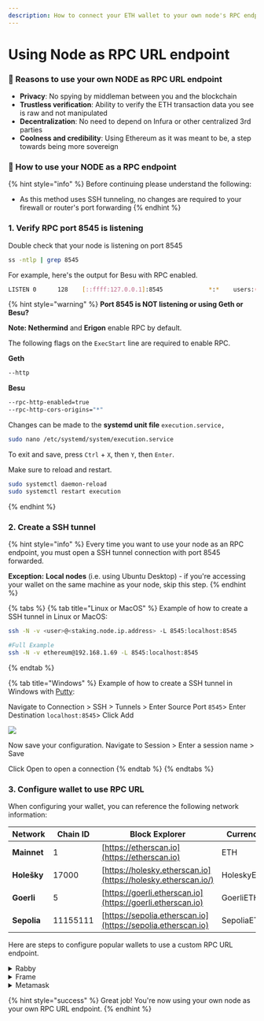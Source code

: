 ```yaml
---
description: How to connect your ETH wallet to your own node's RPC endpoint
---
```


# Using Node as RPC URL endpoint

### :tada: Reasons to use your own NODE as RPC URL endpoint

* **Privacy**: No spying by middleman between you and the blockchain
* **Trustless verification**: Ability to verify the ETH transaction data you see is raw and not manipulated
* **Decentralization**: No need to depend on Infura or other centralized 3rd parties
* **Coolness and credibility**: Using Ethereum as it was meant to be, a step towards being more sovereign

### :robot: How to use your NODE as a RPC endpoint

{% hint style="info" %}
Before continuing please understand the following:

* As this method uses SSH tunneling, no changes are required to your firewall or router's port forwarding
{% endhint %}

### 1. Verify RPC port 8545 is listening

Double check that your node is listening on port 8545

```bash
ss -ntlp | grep 8545
```

For example, here's the output for Besu with RPC enabled.

```bash
LISTEN 0      128    [::ffff:127.0.0.1]:8545             *:*    users:(("java",pid=26453,fd=433))
```

{% hint style="warning" %}
**Port 8545 is NOT listening or using Geth or Besu?**

**Note: Nethermind** and **Erigon** enable RPC by default.

The following flags on the `ExecStart` line are required to enable RPC.

**Geth**

```bash
--http
```

**Besu**

```bash
--rpc-http-enabled=true
--rpc-http-cors-origins="*"
```

Changes can be made to the **systemd unit file** `execution.service,`

```bash
sudo nano /etc/systemd/system/execution.service
```

To exit and save, press `Ctrl` + `X`, then `Y`, then `Enter`.

Make sure to reload and restart.

```bash
sudo systemctl daemon-reload
sudo systemctl restart execution
```
{% endhint %}

### 2. Create a SSH tunnel

{% hint style="info" %}
Every time you want to use your node as an RPC endpoint, you must open a SSH tunnel connection with port 8545 forwarded.

**Exception:** **Local nodes** (i.e. using Ubuntu Desktop) - if you're accessing your wallet on the same machine as your node, skip this step.
{% endhint %}

{% tabs %}
{% tab title="Linux or MacOS" %}
Example of how to create a SSH tunnel in Linux or MacOS:

```bash
ssh -N -v <user>@<staking.node.ip.address> -L 8545:localhost:8545

#Full Example
ssh -N -v ethereum@192.168.1.69 -L 8545:localhost:8545
```
{% endtab %}

{% tab title="Windows" %}
Example of how to create a SSH tunnel in Windows with [Putty](https://putty.org/):

Navigate to Connection > SSH > Tunnels > Enter Source Port `8545`> Enter Destination `localhost:8545`> Click Add

![](../../../../.gitbook/assets/8545.png)

Now save your configuration. Navigate to Session > Enter a session name > Save

Click Open to open a connection
{% endtab %}
{% endtabs %}

### 3. Configure wallet to use RPC URL

When configuring your wallet, you can reference the following network information:

| Network     | Chain ID | Block Explorer                                                | Currency   |
| ----------- | -------- | ------------------------------------------------------------- | ---------- |
| **Mainnet** | 1        | [https://etherscan.io](https://etherscan.io)                  | ETH        |
| **Holešky** | 17000    | [https://holesky.etherscan.io](https://holesky.etherscan.io/) | HoleskyETH |
| **Goerli**  | 5        | [https://goerli.etherscan.io](https://goerli.etherscan.io)    | GoerliETH  |
| **Sepolia** | 11155111 | [https://sepolia.etherscan.io](https://sepolia.etherscan.io)  | SepoliaETH |

Here are steps to configure popular wallets to use a custom RPC URL endpoint.

<details>

<summary>Rabby</summary>

Download from [https://rabby.io](https://rabby.io/)

1. Click **More**
2. Click **Custom RPC**
3. Click **Add RPC**
4. Select the network. If testnet, you might need to go back a menu and enable testnets.
5. Fill in the **RPC URL** as **http://127.0.0.1:8545**
6. Rabby will now show your balances with this RPC.

Example of Adding a Network:

<img src="../../../../.gitbook/assets/rabby.png" alt="" data-size="original">

</details>

<details>

<summary>Frame</summary>

Download from [https://frame.sh](https://frame.sh/)

1. Open **Chains**
2. Either add to an existing chain (i.e. Mainnet) or Click "**Add New Chain"**
3. Fill in **Primary (if new chain) or Secondary (if existing chain) RPC URL** as **http://localhost:8545**
4. If required, fill in **Chain name**, **Chain ID**, **Native symbol**, **Native Currency Name** and **Block Explorer** with data from above table
5. Click **ADD CHAIN button**
6. Frame will now display your balances with this RPC.

Example of Adding a Network:

<img src="../../../../.gitbook/assets/frame.png" alt="" data-size="original">

</details>

<details>

<summary>Metamask</summary>

Download from [https://metamask.io](https://metamask.io/)

1. Open **Settings**
2. Open **Networks**
3. Click "**Add a network**" > **Add a network manually**
4. Fill in **New RPC URL** as **http://localhost:8545**
5. Fill in **Network name**, **Chain ID**, **Currency symbol**, and **Block Explorer** with data from above table
6. Click **Save button**
7. Finally, click the top left button and "**Select a Network**", the network which you just added.

Example of Adding a Network:

<img src="../../../../.gitbook/assets/meta.png" alt="" data-size="original">

</details>

{% hint style="success" %}
Great job! You're now using your own node as your own RPC URL endpoint.
{% endhint %}
